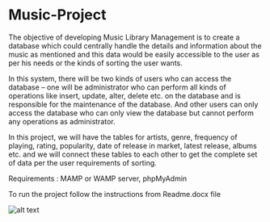 # Music-Project

The objective of developing Music Library Management is to create a database which could centrally handle the details and information about the music as mentioned and this data would be easily accessible to the user as per his needs or the kinds of sorting the user wants.

In this system, there will be two kinds of users who can access the database – one will be administrator who can perform all kinds of operations like insert, update, alter, delete etc. on the database and is responsible for the maintenance of the database. And other users can only access the database who can only view the database but cannot perform any operations as administrator.

In this project, we will have the tables for artists, genre, frequency of playing, rating, popularity, date of release in market, latest release, albums etc. and we will connect these tables to each other to get the complete set of data per the user requirements of sorting.


Requirements : MAMP or WAMP server, phpMyAdmin

To run the project follow the instructions from Readme.docx file 

![alt text](https://github.com/pritesh899/Music-Library/blob/master/Source%20Code/1.png)
